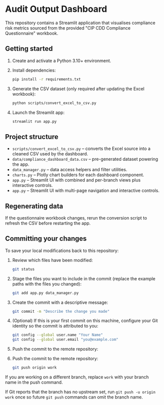 # Audit Output Dashboard

This repository contains a Streamlit application that visualises compliance risk metrics sourced from the provided "CIP CDD Compliance Questionnaire" workbook.

## Getting started

1. Create and activate a Python 3.10+ environment.
2. Install dependencies:

   ```bash
   pip install -r requirements.txt
   ```
3. Generate the CSV dataset (only required after updating the Excel workbook):

   ```bash
   python scripts/convert_excel_to_csv.py
   ```
4. Launch the Streamlit app:

   ```bash
   streamlit run app.py
   ```

## Project structure

- `scripts/convert_excel_to_csv.py` – converts the Excel source into a cleaned CSV used by the dashboard.
- `data/compliance_dashboard_data.csv` – pre-generated dataset powering the app.
- `data_manager.py` – data access helpers and filter utilities.
- `charts.py` – Plotly chart builders for each dashboard component.
- `app.py` – Streamlit UI with combined and per-branch views plus interactive controls.
- `app.py` – Streamlit UI with multi-page navigation and interactive controls.

## Regenerating data

If the questionnaire workbook changes, rerun the conversion script to refresh the CSV before restarting the app.

## Committing your changes

To save your local modifications back to this repository:

1. Review which files have been modified:

   ```bash
   git status
   ```

2. Stage the files you want to include in the commit (replace the example paths with the files you changed):

   ```bash
   git add app.py data_manager.py
   ```

3. Create the commit with a descriptive message:

   ```bash
   git commit -m "Describe the change you made"
   ```

4. (Optional) If this is your first commit on this machine, configure your Git identity so the commit is attributed to you:

   ```bash
   git config --global user.name "Your Name"
   git config --global user.email "you@example.com"
   ```

5. Push the commit to the remote repository:
4. Push the commit to the remote repository:

   ```bash
   git push origin work
   ```

If you are working on a different branch, replace `work` with your branch name in the push command.

If Git reports that the branch has no upstream set, run `git push -u origin work` once so future `git push` commands can omit the branch name.
